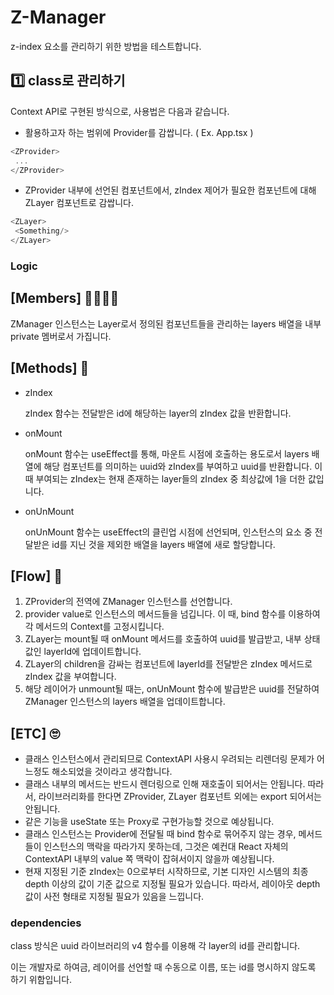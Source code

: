 # Z-Manager

z-index 요소를 관리하기 위한 방법을 테스트합니다.

## 1️⃣ class로 관리하기

Context API로 구현된 방식으로, 사용법은 다음과 같습니다.

* 활용하고자 하는 범위에 Provider를 감쌉니다. ( Ex. App.tsx )
```js
<ZProvider>
 ...
</ZProvider>
```

* ZProvider 내부에 선언된 컴포넌트에서, zIndex 제어가 필요한 컴포넌트에 대해 ZLayer 컴포넌트로 감쌉니다.

```js
<ZLayer>
 <Something/>
</ZLayer>
```

### Logic

**[Members]** 👨‍👩‍👧‍👧 
---
ZManager 인스턴스는 Layer로서 정의된 컴포넌트들을 관리하는 layers 배열을 내부 private 멤버로서 가집니다.

**[Methods]** 💾
---
  * zIndex

    zIndex 함수는 전달받은 id에 해당하는 layer의 zIndex 값을 반환합니다.
    
  * onMount
    
    onMount 함수는 useEffect를 통해, 마운트 시점에 호출하는 용도로서 layers 배열에 해당 컴포넌트를 의미하는 uuid와 zIndex를 부여하고 uuid를 반환합니다.
    이 때 부여되는 zIndex는 현재 존재하는 layer들의 zIndex 중 최상값에 1을 더한 값입니다.

  * onUnMount
    
    onUnMount 함수는 useEffect의 클린업 시점에 선언되며, 인스턴스의 요소 중 전달받은 id를 지닌 것을 제외한 배열을 layers 배열에 새로 할당합니다.

**[Flow]** 🎼
---

1. ZProvider의 전역에 ZManager 인스턴스를 선언합니다.
2. provider value로 인스턴스의 메서드들을 넘깁니다. 이 때, bind 함수를 이용하여 각 메서드의 Context를 고정시킵니다.
3. ZLayer는 mount될 때 onMount 메서드를 호출하여 uuid를 발급받고, 내부 상태값인 layerId에 업데이트합니다.
4. ZLayer의 children을 감싸는 컴포넌트에 layerId를 전달받은 zIndex 메서드로 zIndex 값을 부여합니다.
5. 해당 레이어가 unmount될 때는, onUnMount 함수에 발급받은 uuid를 전달하여 ZManager 인스턴스의 layers 배열을 업데이트합니다.

**[ETC]** 🙄
---

* 클래스 인스턴스에서 관리되므로 ContextAPI 사용시 우려되는 리렌더링 문제가 어느정도 해소되었을 것이라고 생각합니다.
* 클래스 내부의 메서드는 반드시 렌더링으로 인해 재호출이 되어서는 안됩니다. 따라서, 라이브러리화를 한다면 ZProvider, ZLayer 컴포넌트 외에는 export 되어서는 안됩니다.
* 같은 기능을 useState 또는 Proxy로 구현가능할 것으로 예상됩니다.
* 클래스 인스턴스는 Provider에 전달될 때 bind 함수로 묶어주지 않는 경우, 메서드들이 인스턴스의 맥락을 따라가지 못하는데, 그것은 예컨대 React 자체의 ContextAPI 내부의 value 쪽 맥락이 잡혀서이지 않을까 예상됩니다.
* 현재 지정된 기준 zIndex는 0으로부터 시작하므로, 기본 디자인 시스템의 최종 depth 이상의 값이 기준 값으로 지정될 필요가 있습니다. 따라서, 레이아웃 depth 값이 사전 형태로 지정될 필요가 있음을 느낍니다.

### dependencies

class 방식은 uuid 라이브러리의 v4 함수를 이용해 각 layer의 id를 관리합니다.

이는 개발자로 하여금, 레이어를 선언할 때 수동으로 이름, 또는 id를 명시하지 않도록 하기 위함입니다.


